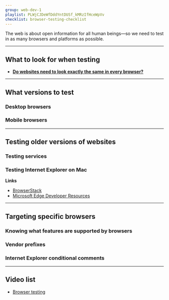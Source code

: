 ```yaml
---
group: web-dev-1
playlist: PLWjCJDeWfDddYntDUSf_kMRzIfHceWpVv
checklist: browser-testing-checklist
---
```


The web is about open information for all human beings—so we need to test in as many browsers and platforms as possible.

---

## What to look for when testing

- **[Do websites need to look exactly the same in every browser?](http://dowebsitesneedtolookexactlythesameineverybrowser.com/)**

---

## What versions to test
### Desktop browsers
### Mobile browsers

---

## Testing older versions of websites
### Testing services
### Testing Internet Explorer on Mac

**Links**

- [BrowserStack](https://www.browserstack.com/)
- [Microsoft Edge Developer Resources](http://modern.ie/)

---

## Targeting specific browsers
### Knowing what features are supported by browsers
### Vendor prefixes
### Internet Explorer conditional comments

---

## Video list

- [Browser testing](https://www.youtube.com/watch?v=jvv-AfFfLZc&index=1&list=PLWjCJDeWfDddYntDUSf_kMRzIfHceWpVv)
